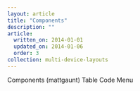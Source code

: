 ```yaml
---
layout: article
title: "Components"
description: ""
article:
  written_on: 2014-01-01
  updated_on: 2014-01-06
  order: 3
collection: multi-device-layouts
---
```


Components (mattgaunt)
   Table
   Code
   Menu